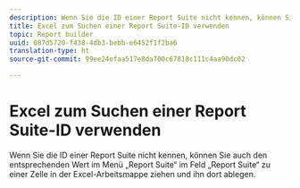 ```yaml
---
description: Wenn Sie die ID einer Report Suite nicht kennen, können Sie auch den entsprechenden Wert im Menü „Report Suite“ im Feld „Report Suite“ zu einer Zelle in der Excel-Arbeitsmappe ziehen und ihn dort ablegen.
title: Excel zum Suchen einer Report Suite-ID verwenden
topic: Report builder
uuid: 087d5720-f438-4db3-bebb-e6452f1f2ba6
translation-type: ht
source-git-commit: 99ee24efaa517e8da700c67818c111c4aa90dc02

---
```



# Excel zum Suchen einer Report Suite-ID verwenden

Wenn Sie die ID einer Report Suite nicht kennen, können Sie auch den entsprechenden Wert im Menü „Report Suite“ im Feld „Report Suite“ zu einer Zelle in der Excel-Arbeitsmappe ziehen und ihn dort ablegen.

